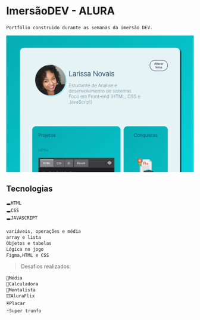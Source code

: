  # ImersãoDEV - ALURA

    Portfólio construido durante as semanas da imersão DEV.

![preview](./.github/preview.png)

 ## Tecnologias 

    🕳️HTML
    🕳️CSS
    🕳️JAVASCRIPT

    variáveis, operações e média
    array e lista
    Objetos e tabelas
    Lógica no jogo
    Figma,HTML e CSS

> Desafios realizados:

    🧭Média
    📱Calculadora
    🧿Mentalista
    🎞️AluraFlix
    🖲️Placar
    🃏Super trunfo